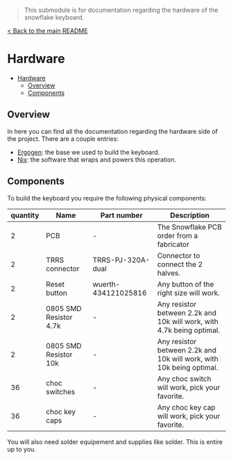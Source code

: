 > This submodule is for documentation regarding the hardware of the snowflake keyboard.

[< Back to the main README](../README.md)

# Hardware

- [Hardware](#hardware)
  - [Overview](#overview)
  - [Components](#components)

## Overview

In here you can find all the documentation regarding the hardware side of the project. There are a couple entries:

- [Ergogen](./ergogen/README.md): the base we used to build the keyboard.
- [Nix](./nix/README.md): the software that wraps and powers this operation.

## Components

To build the keyboard you require the following physical components:

| quantity | Name                   | Part number         | Description                                                           |
| -------- | ---------------------- | ------------------- | --------------------------------------------------------------------- |
| 2        | PCB                    | -                   | The Snowflake PCB order from a fabricator                             |
| 2        | TRRS connector         | TRRS-PJ-320A-dual   | Connector to connect the 2 halves.                                    |
| 2        | Reset button           | wuerth-434121025816 | Any button of the right size will work.                               |
| 2        | 0805 SMD Resistor 4.7k | -                   | Any resistor between 2.2k and 10k will work, with 4.7k being optimal. |
| 2        | 0805 SMD Resistor 10k  | -                   | Any resistor between 2.2k and 10k will work, with 10k being optimal.  |
| 36       | choc switches          | -                   | Any choc switch will work, pick your favorite.                        |
| 36       | choc key caps          | -                   | Any choc key cap will work, pick your favorite.                       |

You will also need solder equipement and supplies like solder. This is entire up to you.
